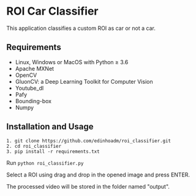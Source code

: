 # ROI Car Classifier

This application classifies a custom ROI as car or not a car.

## Requirements
- Linux, Windows or MacOS with Python ≥ 3.6
- Apache MXNet
- OpenCV
- GluonCV: a Deep Learning Toolkit for Computer Vision
- Youtube_dl
- Pafy
- Bounding-box
- Numpy

## Installation and Usage

```
1. git clone https://github.com/edinhoadm/roi_classifier.git
2. cd roi_classifier
3. pip install -r requirements.txt
```

Run `python roi_classifier.py`

Select a ROI using drag and drop in the opened image and press ENTER.

The processed video will be stored in the folder named "output".



